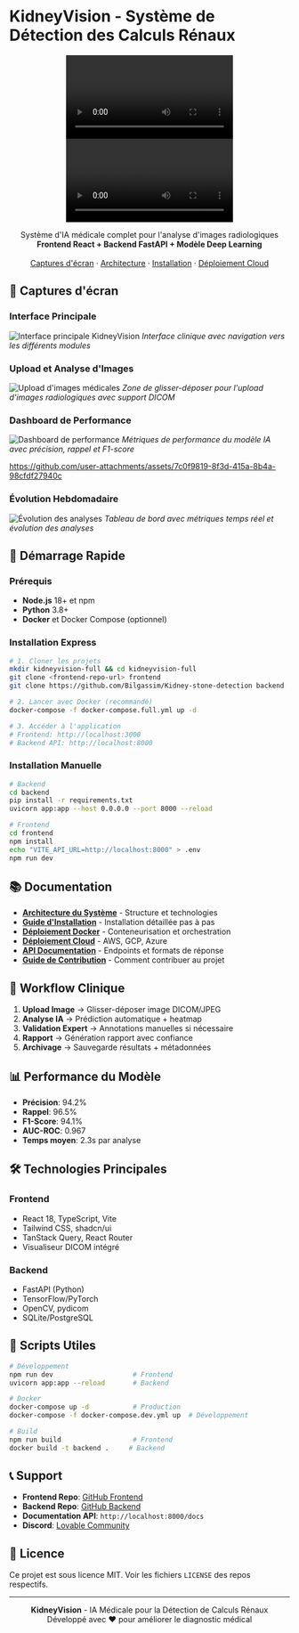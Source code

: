 
# KidneyVision - Système de Détection des Calculs Rénaux
<div align="center">
  <video href="https://github.com/user-attachments/assets/6f106ea0-7893-4b3d-b30d-bd03263fb8a4"> Backend </video> <span>
  <video href="https://github.com/user-attachments/assets/661e4807-66a3-4234-a359-48482e3ea140"> Frontend </video>
</div>
<div align="center">
  
  <p align="center">
    Système d'IA médicale complet pour l'analyse d'images radiologiques
    <br />
    <strong>Frontend React + Backend FastAPI + Modèle Deep Learning</strong>
    <br />
    <br />
    <a href="#captures-décran">Captures d'écran</a>
    ·
    <a href="ARCHITECTURE.md">Architecture</a>
    ·
    <a href="INSTALLATION.md">Installation</a>
    ·
    <a href="CLOUD_DEPLOYMENT.md">Déploiement Cloud</a>
  </p>
</div>

## 📸 Captures d'écran

### Interface Principale
![Interface principale KidneyVision](/lovable-uploads/425ef7de-2ae4-40ca-9c4f-477e659a14fc.png)
*Interface clinique avec navigation vers les différents modules*

### Upload et Analyse d'Images
![Upload d'images médicales](/lovable-uploads/d78f6782-6072-49d7-9c19-a31f2507f7d1.png)
*Zone de glisser-déposer pour l'upload d'images radiologiques avec support DICOM*

### Dashboard de Performance
![Dashboard de performance](/lovable-uploads/e03d2905-bd0f-4fe2-8207-df5e6fd563dc.png)
*Métriques de performance du modèle IA avec précision, rappel et F1-score*


https://github.com/user-attachments/assets/7c0f9819-8f3d-415a-8b4a-98cfdf27940c


### Évolution Hebdomadaire
![Évolution des analyses](/lovable-uploads/325f0836-1c8b-45f4-bfae-5fa8627a824d.png)
*Tableau de bord avec métriques temps réel et évolution des analyses*

## 🚀 Démarrage Rapide

### Prérequis
- **Node.js** 18+ et npm
- **Python** 3.8+
- **Docker** et Docker Compose (optionnel)

### Installation Express

```bash
# 1. Cloner les projets
mkdir kidneyvision-full && cd kidneyvision-full
git clone <frontend-repo-url> frontend
git clone https://github.com/Bilgassim/Kidney-stone-detection backend

# 2. Lancer avec Docker (recommandé)
docker-compose -f docker-compose.full.yml up -d

# 3. Accéder à l'application
# Frontend: http://localhost:3000
# Backend API: http://localhost:8000
```

### Installation Manuelle

```bash
# Backend
cd backend
pip install -r requirements.txt
uvicorn app:app --host 0.0.0.0 --port 8000 --reload

# Frontend
cd frontend
npm install
echo "VITE_API_URL=http://localhost:8000" > .env
npm run dev
```

## 📚 Documentation

- **[Architecture du Système](ARCHITECTURE.md)** - Structure et technologies
- **[Guide d'Installation](INSTALLATION.md)** - Installation détaillée pas à pas
- **[Déploiement Docker](DOCKER.md)** - Conteneurisation et orchestration
- **[Déploiement Cloud](CLOUD_DEPLOYMENT.md)** - AWS, GCP, Azure
- **[API Documentation](API.md)** - Endpoints et formats de réponse
- **[Guide de Contribution](CONTRIBUTING.md)** - Comment contribuer au projet

## 🏥 Workflow Clinique

1. **Upload Image** → Glisser-déposer image DICOM/JPEG
2. **Analyse IA** → Prédiction automatique + heatmap
3. **Validation Expert** → Annotations manuelles si nécessaire
4. **Rapport** → Génération rapport avec confiance
5. **Archivage** → Sauvegarde résultats + métadonnées

## 📊 Performance du Modèle

- **Précision**: 94.2%
- **Rappel**: 96.5%
- **F1-Score**: 94.1%
- **AUC-ROC**: 0.967
- **Temps moyen**: 2.3s par analyse

## 🛠️ Technologies Principales

### Frontend
- React 18, TypeScript, Vite
- Tailwind CSS, shadcn/ui
- TanStack Query, React Router
- Visualiseur DICOM intégré

### Backend
- FastAPI (Python)
- TensorFlow/PyTorch
- OpenCV, pydicom
- SQLite/PostgreSQL

## 🔧 Scripts Utiles

```bash
# Développement
npm run dev                    # Frontend
uvicorn app:app --reload       # Backend

# Docker
docker-compose up -d           # Production
docker-compose -f docker-compose.dev.yml up  # Développement

# Build
npm run build                  # Frontend
docker build -t backend .     # Backend
```

## 📞 Support

- **Frontend Repo**: [GitHub Frontend](https://github.com/votre-frontend-repo)
- **Backend Repo**: [GitHub Backend](https://github.com/Bilgassim/Kidney-stone-detection)
- **Documentation API**: `http://localhost:8000/docs`
- **Discord**: [Lovable Community](https://discord.com/channels/1119885301872070706)

## 📄 Licence

Ce projet est sous licence MIT. Voir les fichiers `LICENSE` des repos respectifs.

---

<div align="center">
  <strong>KidneyVision</strong> - IA Médicale pour la Détection de Calculs Rénaux
  <br />
  Développé avec ❤️ pour améliorer le diagnostic médical
</div>
